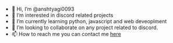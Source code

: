 - 👋 Hi, I’m @anshtyagi0093
- 👀 I’m interested in discord related projects
- 🌱 I’m currently learning python, javascript and web deveoplment
- 💞️ I’m looking to collaborate on any project related to discord.
- 📫 How to reach me you can contact me [here](https://bhbotlist.xyz/discord)

<!---
anshtyagi0093/anshtyagi0093 is a ✨ special ✨ repository because its `README.md` (this file) appears on your GitHub profile.
You can click the Preview link to take a look at your changes.
--->

